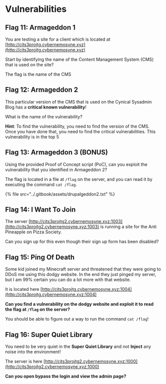 # Vulnerabilities

## Flag 1**1**: Armageddon 1

You are testing a site for a client which is located at [http://cits3projtg.cybernemosyne.xyz](http://cits3projtg.cybernemosyne.xyz)

Start by identifying the name of the Content Management System \(CMS\) that is used on the site?

The flag is the name of the CMS

## Flag 12: Armageddon 2

This particular version of the CMS that is used on the Cynical Sysadmin Blog has a **critical known vulnerability**!

What is the name of the vulnerability?

**Hint**: To find the vulnerability, you need to find the version of the CMS. Once you have done that, you need to find the critical vulnerabilities. This vulnerability is in the top 5 

## Flag 13: Armageddon 3 \(BONUS\)

Using the provided Proof of Concept script \(PoC\), can you exploit the vulnerability that you identified in Armageddon 2?

The flag is located in a file at `/flag` on the server, and you can read it by executing the command `cat /flag`.

{% file src="../.gitbook/assets/drupalgeddon2.txt" %}

## Flag 14: I Want To Join

The server [http://cits3projtg2.cybernemosyne.xyz:1003](http://cits3projtg2.cybernemosyne.xyz:1003) is running a site for the Anti Pineapple on Pizza Society.

Can you sign up for this even though their sign up form has been disabled?

## Flag 15: Ping Of Death

Some kid joined my Minecraft server and threatened that they were going to DDoS me using this dodgy website. In the end they just pinged my server, but I am 99% certain you can do a lot more with that website.

It is located here [http://cits3projtg.cybernemosyne.xyz:1004](http://cits3projtg.cybernemosyne.xyz:1004)

**Can you find a vulnerability on the dodgy website and exploit it to read the flag at `/flag` on the server?**

You should be able to figure out a way to run the command `cat /flag`!

## Flag 16: Super Quiet Library

You need to be very quiet in the **Super Quiet Library** and not **Inject** any noise into the environment!

The server is here [http://cits3projtg2.cybernemosyne.xyz:1000](http://cits3projtg2.cybernemosyne.xyz:1000)

**Can you open bypass the login and view the admin page?**

